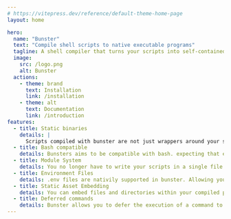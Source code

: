 ```yaml
---
# https://vitepress.dev/reference/default-theme-home-page
layout: home

hero:
  name: "Bunster"
  text: "Compile shell scripts to native executable programs"
  tagline: A shell compiler that turns your scripts into self-contained executable programs
  image:
    src: /logo.png
    alt: Bunster
  actions:
    - theme: brand
      text: Installation
      link: /installation
    - theme: alt
      text: Documentation
      link: /introduction
features:
  - title: Static binaries
    details: |
      Scripts compiled with bunster are not just wrappers around your script, nor do they rely on any external shells on your system.
  - title: Bash compatible
    details: Bunsters aims to be compatible with bash. expecting that exising bash scripts do not have to be edited to work with bunster.
  - title: Module System
    details: You no longer have to write your scripts in a single file. Bunster allows you to distribute code across multiple files and directories thought of as single unit called module.
  - title: Environment Files
    details: .env files are nativily supported in bunster. Allowing you to load variables from .env files at runtime.
  - title: Static Asset Embedding
    details: You can embed files and directories within your compiled program. And use them as if they were normal files in the system at runtime.
  - title: Deferred commands
    details: Bunster allows you to defer the execution of a command to the end of the program or function. Useful for commands that perform clean up.
---
```

